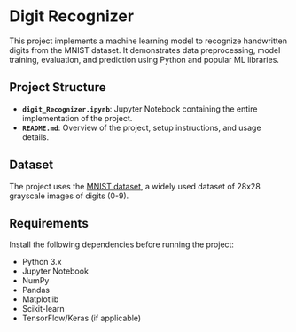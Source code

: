 # Digit Recognizer

This project implements a machine learning model to recognize handwritten digits from the MNIST dataset. It demonstrates data preprocessing, model training, evaluation, and prediction using Python and popular ML libraries.

## Project Structure

- **`digit_Recognizer.ipynb`**: Jupyter Notebook containing the entire implementation of the project.
- **`README.md`**: Overview of the project, setup instructions, and usage details.

## Dataset

The project uses the [MNIST dataset](http://yann.lecun.com/exdb/mnist/), a widely used dataset of 28x28 grayscale images of digits (0-9).

## Requirements

Install the following dependencies before running the project:

- Python 3.x
- Jupyter Notebook
- NumPy
- Pandas
- Matplotlib
- Scikit-learn
- TensorFlow/Keras (if applicable)
